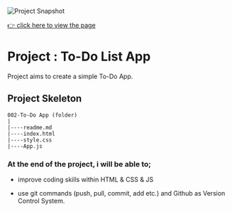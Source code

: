 ![Project Snapshot]()

[👉 click here to view the page](https://msaiduslu.github.io/Warcraft-Page-Bootstrap/)

# Project : To-Do List App

Project aims to create a simple To-Do App.

## Project Skeleton

```
002-To-Do App (folder)
|
|----readme.md
|----index.html
|----style.css
|----App.js
```

### At the end of the project, i will be able to;

- improve coding skills within HTML & CSS & JS

- use git commands (push, pull, commit, add etc.) and Github as Version Control System.

